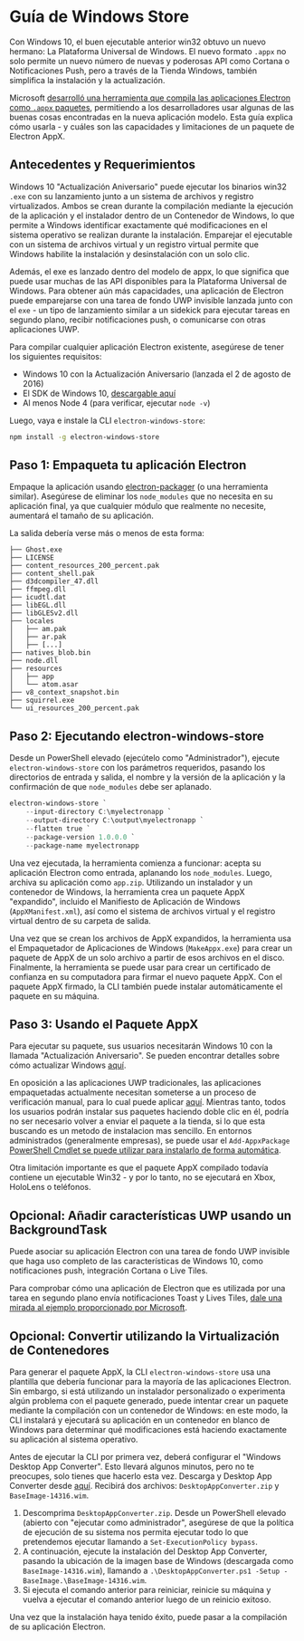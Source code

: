 # Guía de Windows Store

Con Windows 10, el buen ejecutable anterior win32 obtuvo un nuevo hermano: La Plataforma Universal de Windows. El nuevo formato `.appx` no solo permite un nuevo número de nuevas y poderosas API como Cortana o Notificaciones Push, pero a través de la Tienda Windows, también simplifica la instalación y la actualización.

Microsoft [desarrolló una herramienta que compila las aplicaciones Electron como `.appx` paquetes](https://github.com/catalystcode/electron-windows-store), permitiendo a los desarrolladores usar algunas de las buenas cosas encontradas en la nueva aplicación modelo. Esta guía explica cómo usarla - y cuáles son las capacidades y limitaciones de un paquete de Electron AppX.

## Antecedentes y Requerimientos

Windows 10 "Actualización Aniversario" puede ejecutar los binarios win32 `.exe` con su lanzamiento junto a un sistema de archivos y registro virtualizados. Ambos se crean durante la compilación mediante la ejecución de la aplicación y el instalador dentro de un Contenedor de Windows, lo que permite a Windows identificar exactamente qué modificaciones en el sistema operativo se realizan durante la instalación. Emparejar el ejecutable con un sistema de archivos virtual y un registro virtual permite que Windows habilite la instalación y desinstalación con un solo clic.

Además, el exe es lanzado dentro del modelo de appx, lo que significa que puede usar muchas de las API disponibles para la Plataforma Universal de Windows. Para obtener aún más capacidades, una aplicación de Electron puede emparejarse con una tarea de fondo UWP invisible lanzada junto con el `exe` - un tipo de lanzamiento similar a un sidekick para ejecutar tareas en segundo plano, recibir notificaciones push, o comunicarse con otras aplicaciones UWP.

Para compilar cualquier aplicación Electron existente, asegúrese de tener los siguientes requisitos:

* Windows 10 con la Actualización Aniversario (lanzada el 2 de agosto de 2016)
* El SDK de Windows 10, [descargable aquí](https://developer.microsoft.com/en-us/windows/downloads/windows-10-sdk)
* Al menos Node 4 (para verificar, ejecutar `node -v`)

Luego, vaya e instale la CLI `electron-windows-store`:

```sh
npm install -g electron-windows-store
```

## Paso 1: Empaqueta tu aplicación Electron

Empaque la aplicación usando [electron-packager](https://github.com/electron-userland/electron-packager) (o una herramienta similar). Asegúrese de eliminar los `node_modules` que no necesita en su aplicación final, ya que cualquier módulo que realmente no necesite, aumentará el tamaño de su aplicación.

La salida debería verse más o menos de esta forma:

```text
├── Ghost.exe
├── LICENSE
├── content_resources_200_percent.pak
├── content_shell.pak
├── d3dcompiler_47.dll
├── ffmpeg.dll
├── icudtl.dat
├── libEGL.dll
├── libGLESv2.dll
├── locales
│   ├── am.pak
│   ├── ar.pak
│   ├── [...]
├── natives_blob.bin
├── node.dll
├── resources
│   ├── app
│   └── atom.asar
├── v8_context_snapshot.bin
├── squirrel.exe
└── ui_resources_200_percent.pak
```

## Paso 2: Ejecutando electron-windows-store

Desde un PowerShell elevado (ejecútelo como "Administrador"), ejecute `electron-windows-store` con los parámetros requeridos, pasando los directorios de entrada y salida, el nombre y la versión de la aplicación y la confirmación de que `node_modules` debe ser aplanado.

```powershell
electron-windows-store `
    --input-directory C:\myelectronapp `
    --output-directory C:\output\myelectronapp `
    --flatten true `
    --package-version 1.0.0.0 `
    --package-name myelectronapp
```

Una vez ejecutada, la herramienta comienza a funcionar: acepta su aplicación Electron como entrada, aplanando los `node_modules`. Luego, archiva su aplicación como `app.zip`. Utilizando un instalador y un contenedor de Windows, la herramienta crea un paquete AppX "expandido", incluido el Manifiesto de Aplicación de Windows (`AppXManifest.xml`), así como el sistema de archivos virtual y el registro virtual dentro de su carpeta de salida.

Una vez que se crean los archivos de AppX expandidos, la herramienta usa el Empaquetador de Aplicaciones de Windows (`MakeAppx.exe`) para crear un paquete de AppX de un solo archivo a partir de esos archivos en el disco. Finalmente, la herramienta se puede usar para crear un certificado de confianza en su computadora para firmar el nuevo paquete AppX. Con el paquete AppX firmado, la CLI también puede instalar automáticamente el paquete en su máquina.

## Paso 3: Usando el Paquete AppX

Para ejecutar su paquete, sus usuarios necesitarán Windows 10 con la llamada "Actualización Aniversario". Se pueden encontrar detalles sobre cómo actualizar Windows [aquí](https://blogs.windows.com/windowsexperience/2016/08/02/how-to-get-the-windows-10-anniversary-update).

En oposición a las aplicaciones UWP tradicionales, las aplicaciones empaquetadas actualmente necesitan someterse a un proceso de verificación manual, para lo cual puede aplicar [aquí](https://developer.microsoft.com/en-us/windows/projects/campaigns/desktop-bridge). Mientras tanto, todos los usuarios podrán instalar sus paquetes haciendo doble clic en él, podría no ser necesario volver a enviar el paquete a la tienda, si lo que esta buscando es un metodo de instalacion mas sencillo. En entornos administrados (generalmente empresas), se puede usar el `Add-AppxPackage` [PowerShell Cmdlet se puede utilizar para instalarlo de forma automática](https://technet.microsoft.com/en-us/library/hh856048.aspx).

Otra limitación importante es que el paquete AppX compilado todavía contiene un ejecutable Win32 - y por lo tanto, no se ejecutará en Xbox, HoloLens o teléfonos.

## Opcional: Añadir características UWP usando un BackgroundTask
Puede asociar su aplicación Electron con una tarea de fondo UWP invisible que haga uso completo de las características de Windows 10, como notificaciones push, integración Cortana o Live Tiles.

Para comprobar cómo una aplicación de Electron que es utilizada por una tarea en segundo plano envía notificaciones Toast y Lives Tiles, [dale una mirada al ejemplo proporcionado por Microsoft](https://github.com/felixrieseberg/electron-uwp-background).

## Opcional: Convertir utilizando la Virtualización de Contenedores

Para generar el paquete AppX, la CLI `electron-windows-store` usa una plantilla que debería funcionar para la mayoría de las aplicaciones Electron. Sin embargo, si está utilizando un instalador personalizado o experimenta algún problema con el paquete generado, puede intentar crear un paquete mediante la compilación con un contenedor de Windows: en este modo, la CLI instalará y ejecutará su aplicación en un contenedor en blanco de Windows para determinar qué modificaciones está haciendo exactamente su aplicación al sistema operativo.

Antes de ejecutar la CLI por primera vez, deberá configurar el "Windows Desktop App Converter". Esto llevará algunos minutos, pero no te preocupes, solo tienes que hacerlo esta vez. Descarga y Desktop App Converter desde [aquí](https://docs.microsoft.com/en-us/windows/uwp/porting/desktop-to-uwp-run-desktop-app-converter). Recibirá dos archivos: `DesktopAppConverter.zip` y `BaseImage-14316.wim`.

1. Descomprima `DesktopAppConverter.zip`. Desde un PowerShell elevado (abierto con "ejecutar como administrador", asegúrese de que la política de ejecución de su sistema nos permita ejecutar todo lo que pretendemos ejecutar llamando a `Set-ExecutionPolicy bypass`.
2. A continuación, ejecute la instalación del Desktop App Converter, pasando la ubicación de la imagen base de Windows (descargada como `BaseImage-14316.wim`), llamando a `.\DesktopAppConverter.ps1 -Setup -BaseImage.\BaseImage-14316.wim`.
3. Si ejecuta el comando anterior para reiniciar, reinicie su máquina y vuelva a ejecutar el comando anterior luego de un reinicio exitoso.

Una vez que la instalación haya tenido éxito, puede pasar a la compilación de su aplicación Electron.
